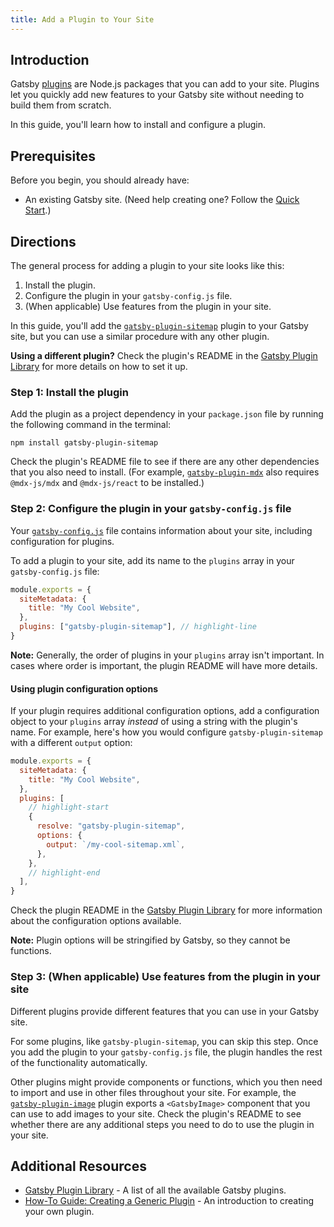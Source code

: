 ```yaml
---
title: Add a Plugin to Your Site
---
```


## Introduction

Gatsby [plugins](/docs/conceptual/gatsby-jargon/#plugins) are Node.js packages that you can add to your site. Plugins let you quickly add new features to your Gatsby site without needing to build them from scratch.

In this guide, you'll learn how to install and configure a plugin.

## Prerequisites

Before you begin, you should already have:

- An existing Gatsby site. (Need help creating one? Follow the [Quick Start](/docs/quick-start).)

## Directions

The general process for adding a plugin to your site looks like this:

1. Install the plugin.
1. Configure the plugin in your `gatsby-config.js` file.
1. (When applicable) Use features from the plugin in your site.

In this guide, you'll add the [`gatsby-plugin-sitemap`](/plugins/gatsby-plugin-sitemap) plugin to your Gatsby site, but you can use a similar procedure with any other plugin.

**Using a different plugin?** Check the plugin's README in the [Gatsby Plugin Library](/plugins) for more details on how to set it up.

### Step 1: Install the plugin

Add the plugin as a project dependency in your `package.json` file by running the following command in the terminal:

```shell
npm install gatsby-plugin-sitemap
```

Check the plugin's README file to see if there are any other dependencies that you also need to install. (For example, [`gatsby-plugin-mdx`](/plugins/gatsby-plugin-mdx/) also requires `@mdx-js/mdx` and `@mdx-js/react` to be installed.)

### Step 2: Configure the plugin in your `gatsby-config.js` file

Your [`gatsby-config.js`](/docs/reference/config-files/gatsby-config/) file contains information about your site, including configuration for plugins.

To add a plugin to your site, add its name to the `plugins` array in your `gatsby-config.js` file:

```js:title=gatsby-config.js
module.exports = {
  siteMetadata: {
    title: "My Cool Website",
  },
  plugins: ["gatsby-plugin-sitemap"], // highlight-line
}
```

**Note:** Generally, the order of plugins in your `plugins` array isn't important. In cases where order is important, the plugin README will have more details.

#### Using plugin configuration options

If your plugin requires additional configuration options, add a configuration object to your `plugins` array _instead_ of using a string with the plugin's name. For example, here's how you would configure `gatsby-plugin-sitemap` with a different `output` option:

```js:title=gatsby-config.js
module.exports = {
  siteMetadata: {
    title: "My Cool Website",
  },
  plugins: [
    // highlight-start
    {
      resolve: "gatsby-plugin-sitemap",
      options: {
        output: `/my-cool-sitemap.xml`,
      },
    },
    // highlight-end
  ],
}
```

Check the plugin README in the [Gatsby Plugin Library](/plugins) for more information about the configuration options available.

**Note:** Plugin options will be stringified by Gatsby, so they cannot be functions.

### Step 3: (When applicable) Use features from the plugin in your site

Different plugins provide different features that you can use in your Gatsby site.

For some plugins, like `gatsby-plugin-sitemap`, you can skip this step. Once you add the plugin to your `gatsby-config.js` file, the plugin handles the rest of the functionality automatically.

Other plugins might provide components or functions, which you then need to import and use in other files throughout your site. For example, the [`gatsby-plugin-image`](/docs/reference/built-in-components/gatsby-plugin-image/) plugin exports a `<GatsbyImage>` component that you can use to add images to your site. Check the plugin's README to see whether there are any additional steps you need to do to use the plugin in your site.

## Additional Resources

- [Gatsby Plugin Library](/plugins) - A list of all the available Gatsby plugins.
- [How-To Guide: Creating a Generic Plugin](/docs/how-to/plugins-and-themes/creating-a-generic-plugin/) - An introduction to creating your own plugin.
